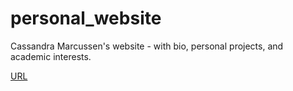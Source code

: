 # personal_website
Cassandra Marcussen's website - with bio, personal projects, and academic interests.


[URL](https://cassmarcussen.github.io/personal_website/)
